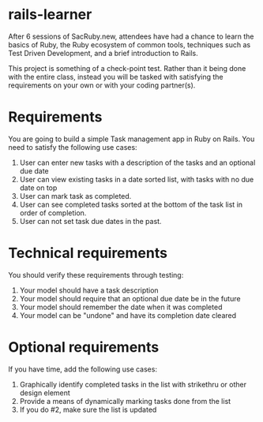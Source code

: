 rails-learner
=============

After 6 sessions of SacRuby.new, attendees have had a chance to learn the basics of Ruby,
the Ruby ecosystem of common tools, techniques such as Test Driven Development, and a
brief introduction to Rails.

This project is something of a check-point test. Rather than it being done with the entire
class, instead you will be tasked with satisfying the requirements on your own or with
your coding partner(s).

Requirements
============

You are going to build a simple Task management app in Ruby on Rails. You need to satisfy
the following use cases:

1. User can enter new tasks with a description of the tasks and an optional due date
2. User can view existing tasks in a date sorted list, with tasks with no due date on top
3. User can mark task as completed.
4. User can see completed tasks sorted at the bottom of the task list in order of completion.
5. User can not set task due dates in the past.

Technical requirements
======================

You should verify these requirements through testing:

1. Your model should have a task description
2. Your model should require that an optional due date be in the future
3. Your model should remember the date when it was completed
4. Your model can be "undone" and have its completion date cleared

Optional requirements
=====================

If you have time, add the following use cases:

1. Graphically identify completed tasks in the list with strikethru or other design element
2. Provide a means of dynamically marking tasks done from the list
3. If you do #2, make sure the list is updated
